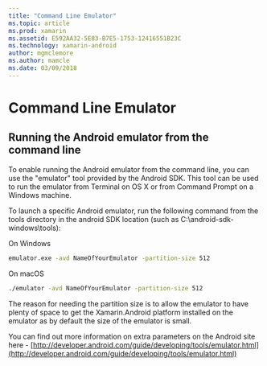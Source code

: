 ```yaml
---
title: "Command Line Emulator"
ms.topic: article
ms.prod: xamarin
ms.assetid: E592AA32-5E83-B7E5-1753-12416551B23C
ms.technology: xamarin-android
author: mgmclemore
ms.author: mamcle
ms.date: 03/09/2018
---
```


# Command Line Emulator


## Running the Android emulator from the command line

To enable running the Android emulator from the command line, you can use the
"emulator" tool provided by the Android SDK. This tool can be used to run the
emulator from Terminal on OS X or from Command Prompt on a Windows machine.

To launch a specific Android emulator, run the following command from the
tools directory in the android SDK location (such as
C:\android-sdk-windows\tools):

On Windows

```cmd
emulator.exe -avd NameOfYourEmulator -partition-size 512
```

On macOS

```bash
./emulator -avd NameOfYourEmulator -partition-size 512
```

The reason for needing the partition size is to allow the emulator to have
plenty of space to get the Xamarin.Android platform installed on the emulator
as by default the size of the emulator is small.

You can find out more information on extra parameters on the Android site
here - [http://developer.android.com/guide/developing/tools/emulator.html](http://developer.android.com/guide/developing/tools/emulator.html)
